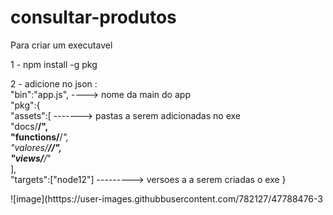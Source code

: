 # consultar-produtos

Para criar um executavel

1 - npm install -g pkg

2 - adicione no json :<br>
	"bin":"app.js", ----> nome da main do app <br>
  "pkg":{ <br>
  	"assets":[    -------> pastas a serem adicionadas no exe <br>
  		"docs/**/", <br>
  		"functions/**/*", <br>
  		"valores/**//", <br>
  		"views/**/*" <br>
  	], <br>
  	"targets":["node12"] ---------> versoes a a serem criadas o exe
  }

![image](htttps://user-images.githubbusercontent.com/782127/47788476-3
